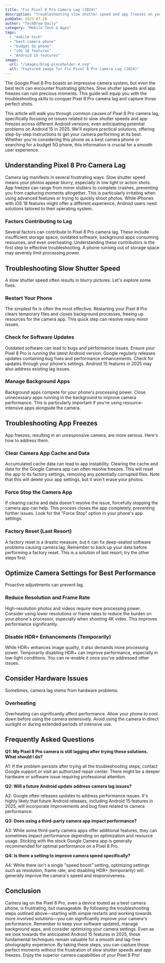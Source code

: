 ```yaml
---
title: "Fix Pixel 8 Pro Camera Lag (2024)"
description: "Troubleshooting slow shutter speed and app freezes on your Pixel 8 Pro? This complete guide helps you conquer camera lag on specific Android versions.  Get the best camera phone performance. Read now!"
pubDate: 2025-07-26
author: "TechBrew Daily"
category: "Mobile Tech & Apps"
tags:
  - "mobile-tech"
  - "best camera phone"
  - "budget 5G phone"
  - "iOS 18 features"
  - "Android 15 features"
image:
  url: "/images/blog-placeholder-4.svg"
  alt: "Featured image for Fix Pixel 8 Pro Camera Lag (2024)"
---
```


The Google Pixel 8 Pro boasts an impressive camera system, but even the best tech can encounter frustrating glitches.  Slow shutter speeds and app freezes can ruin precious moments.  This guide will equip you with the troubleshooting skills to conquer Pixel 8 Pro camera lag and capture those perfect shots.

This article will walk you through common causes of Pixel 8 Pro camera lag, specifically focusing on issues related to slow shutter speeds and app freezes across different Android versions, even anticipating potential problems on Android 15 in 2025.  We'll explore practical solutions, offering step-by-step instructions to get your camera performing at its best.  Whether you're considering this phone as a best camera phone or searching for a budget 5G phone, this information is crucial for a smooth user experience.

## Understanding Pixel 8 Pro Camera Lag

Camera lag manifests in several frustrating ways.  Slow shutter speed means your photos appear blurry, especially in low light or action shots.  App freezes can range from minor stutters to complete crashes, preventing you from capturing moments altogether.  This is particularly irritating when using advanced features or trying to quickly shoot photos. While iPhones with iOS 18 features might offer a different experience, Android users need solutions tailored to their operating system.

### Factors Contributing to Lag

Several factors can contribute to Pixel 8 Pro camera lag.  These include insufficient storage space, outdated software, background apps consuming resources, and even overheating.  Understanding these contributors is the first step to effective troubleshooting.  A phone running out of storage space may severely limit processing power.

## Troubleshooting Slow Shutter Speed

A slow shutter speed often results in blurry pictures.  Let's explore some fixes.

### Restart Your Phone

The simplest fix is often the most effective.  Restarting your Pixel 8 Pro clears temporary files and closes background processes, freeing up resources for the camera app.  This quick step can resolve many minor issues.

### Check for Software Updates

Outdated software can lead to bugs and performance issues.  Ensure your Pixel 8 Pro is running the latest Android version.  Google regularly releases updates containing bug fixes and performance enhancements.  Check for updates through your phone's settings.  Android 15 features in 2025 may also address existing lag issues.


### Manage Background Apps

Background apps compete for your phone's processing power.  Close unnecessary apps running in the background to improve camera performance.  This is particularly important if you're using resource-intensive apps alongside the camera.

## Troubleshooting App Freezes

App freezes, resulting in an unresponsive camera, are more serious.  Here's how to address them.

### Clear Camera App Cache and Data

Accumulated cache data can lead to app instability.  Clearing the cache and data for the Google Camera app can often resolve freezes.  This will reset the app to its factory settings, removing any potentially corrupted files.  Note that this will delete your app settings, but it won't erase your photos.

### Force Stop the Camera App

If clearing cache and data doesn't resolve the issue, forcefully stopping the camera app can help.  This process closes the app completely, preventing further issues.  Look for the "Force Stop" option in your phone's app settings.

### Factory Reset (Last Resort)

A factory reset is a drastic measure, but it can fix deep-seated software problems causing camera lag.  Remember to back up your data before performing a factory reset.  This is a solution of last resort; try the other steps first.


## Optimize Camera Settings for Best Performance

Proactive adjustments can prevent lag.

### Reduce Resolution and Frame Rate

High-resolution photos and videos require more processing power.  Consider using lower resolutions or frame rates to reduce the burden on your phone's processor, especially when shooting 4K video. This improves performance significantly.

### Disable HDR+ Enhancements (Temporarily)

While HDR+ enhances image quality, it also demands more processing power. Temporarily disabling HDR+ can improve performance, especially in low-light conditions. You can re-enable it once you've addressed other issues.

##  Consider Hardware Issues

Sometimes, camera lag stems from hardware problems.

### Overheating

Overheating can significantly affect performance.  Allow your phone to cool down before using the camera extensively.  Avoid using the camera in direct sunlight or during extended periods of intensive use.


## Frequently Asked Questions

**Q1: My Pixel 8 Pro camera is still lagging after trying these solutions. What should I do?**

A1: If the problem persists after trying all the troubleshooting steps, contact Google support or visit an authorized repair center.  There might be a deeper hardware or software issue requiring professional attention.

**Q2:  Will a future Android update address camera lag issues?**

A2: Google often releases updates to address performance issues. It's highly likely that future Android releases, including Android 15 features in 2025, will incorporate improvements and bug fixes related to camera performance.

**Q3: Does using a third-party camera app impact performance?**

A3: While some third-party camera apps offer additional features, they can sometimes impact performance depending on optimization and resource usage. Sticking with the stock Google Camera app is generally recommended for optimal performance on a Pixel 8 Pro.

**Q4:  Is there a setting to improve camera speed specifically?**

A4: While there isn't a single "speed boost" setting, optimizing settings such as resolution, frame rate, and disabling HDR+ (temporarily) will generally improve the camera's speed and responsiveness.


## Conclusion

Camera lag on the Pixel 8 Pro, even a device touted as a best camera phone, is frustrating, but manageable. By following the troubleshooting steps outlined above—starting with simple restarts and working towards more involved solutions—you can significantly improve your camera's performance. Remember to keep your software updated, manage background apps, and consider optimizing your camera settings.  Even as we look towards the anticipated Android 15 features in 2025, these fundamental techniques remain valuable for a smooth and lag-free photography experience.  By taking these steps, you can capture those perfect moments without the frustration of slow shutter speeds and app freezes.  Enjoy the superior camera capabilities of your Pixel 8 Pro!
